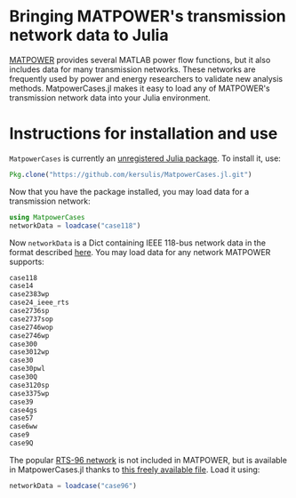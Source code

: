 # Bringing MATPOWER's transmission network data to Julia

[MATPOWER][1] provides several MATLAB power flow functions, but it also includes data for many transmission networks. These networks are frequently used by power and energy researchers to validate new analysis methods. MatpowerCases.jl makes it easy to load any of MATPOWER's transmission network data into your Julia environment.

# Instructions for installation and use

`MatpowerCases` is currently an [unregistered Julia package][3]. To install it, use:

```julia
Pkg.clone("https://github.com/kersulis/MatpowerCases.jl.git")
```
Now that you have the package installed, you may load data for a transmission network:

```julia
using MatpowerCases
networkData = loadcase("case118")
```
Now `networkData` is a Dict containing IEEE 118-bus network data in the format described [here][2]. You may load data for any network MATPOWER supports:

```bash
case118
case14
case2383wp
case24_ieee_rts
case2736sp
case2737sop
case2746wop
case2746wp
case300
case3012wp
case30
case30pwl
case30Q
case3120sp
case3375wp
case39
case4gs
case57
case6ww
case9
case9Q
```

The popular [RTS-96 network][4] is not included in MATPOWER, but is available in MatpowerCases.jl thanks to [this freely available file][5]. Load it using:

```julia
networkData = loadcase("case96")
```


[1]: http://www.pserc.cornell.edu//matpower/
[2]: http://www.maths.ed.ac.uk/optenergy/LocalOpt/caseformat.txt
[3]: http://julia.readthedocs.org/en/latest/manual/packages/#installing-unregistered-packages
[4]: https://www.ee.washington.edu/research/pstca/rts/pg_tcarts.htm
[5]: http://www.parallelcoding.com/wp-content/uploads/Research/MCSPruning/case96.m